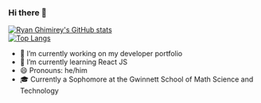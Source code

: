 ### Hi there 👋

[![Ryan Ghimirey's GitHub stats](https://github-readme-stats.vercel.app/api?username=RyanGhimirey)](https://github.com/RyanGhimirey/github-readme-stats)<br>
[![Top Langs](https://github-readme-stats.vercel.app/api/top-langs/?username=anuraghazra)](https://github.com/RyanGhimirey/github-readme-stats)
- 🔭 I’m currently working on my developer portfolio
- 🌱 I’m currently learning React JS
- 😄 Pronouns: he/him
- 🎓 Currently a Sophomore at the Gwinnett School of Math Science and Technology



